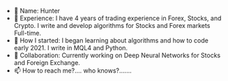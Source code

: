 - 👋 Name: Hunter 
- 👀 Experience: I have 4 years of trading experience in Forex, Stocks, and Crypto.
      I write and develop algorithms for Stocks and Forex markets Full-time.
- 🌱 How I started: I began learning about algorithms and how to code early 2021. I write in MQL4 and Python.
- 💞️ Collaboration: Currently working on Deep Neural Networks for Stocks and Foreign Exchange.
- 📫 How to reach me?.... who knows?.......

<!---
HunterLD95/HunterLD95 is a ✨ special ✨ repository because its `README.md` (this file) appears on your GitHub profile.
You can click the Preview link to take a look at your changes.
--->
